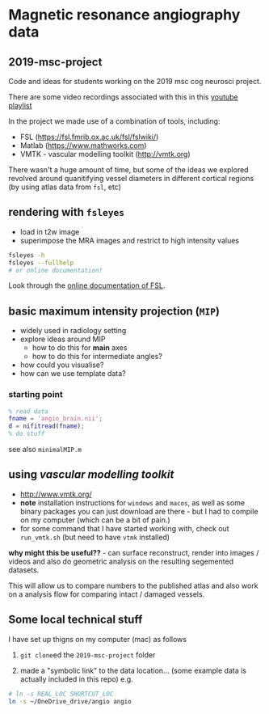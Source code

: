 # Magnetic resonance angiography data 

## 2019-msc-project

Code and ideas for students working on the 2019 msc cog neurosci project.

There are some video recordings associated with this in this [youtube playlist](https://www.youtube.com/playlist?list=PLCZfmSQp7dzK95qF-pDgDh0hdlxMWJ8Ca)

In the project we made use of a combination of tools, including:

- FSL (https://fsl.fmrib.ox.ac.uk/fsl/fslwiki/)
- Matlab (https://www.mathworks.com)
- VMTK - vascular modelling toolkit (http://vmtk.org)

There wasn't a huge amount of time, but some of the ideas we explored revolved around quanitifying vessel diameters in different cortical regions (by using atlas data from `fsl`, etc)

## rendering with `fsleyes`

- load in t2w image
- superimpose the MRA images and restrict to high intensity values

```bash
fsleyes -h
fsleyes --fullhelp
# or online documentation!
```

Look through the [online documentation of FSL](https://users.fmrib.ox.ac.uk/~paulmc/fsleyes/userdoc/latest/command_line.html).

## basic maximum intensity projection (`MIP`)

- widely used in radiology setting
- explore ideas around MIP 
  - how to do this for **main** axes
  - how to do this for intermediate angles?
- how could you visualise? 
- how can we use template data?

### starting point

```matlab
% read data
fname = 'angio_brain.nii';
d = nifitread(fname);
% do stuff
```

see also `minimalMIP.m`

## using *vascular modelling toolkit*

- http://www.vmtk.org/
- **note** installation instructions for  `windows` and `macos`, as well as some binary packages you can just download are there - but I had to compile on my computer (which can be a bit of  pain.)
- for some command that I have started working with, check out `run_vmtk.sh` (but need to have `vtmk` installed)

**why might this be useful??** - can surface reconstruct, render into images / videos and also do geometric analysis on the resulting segemented datasets.

This will allow us to compare numbers to the published atlas and also work on a analysis flow for comparing intact / damaged vessels.

## Some local technical stuff

I have set up thigns on my computer (mac) as follows
1. `git clone`ed the ``2019-msc-project`` folder

2. made a "symbolic link" to the data location... (some example data is actually included in this repo) e.g. 

```bash
# ln -s REAL_LOC SHORTCUT_LOC
ln -s ~/OneDrive_drive/angio angio
```
